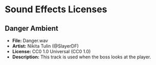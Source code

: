 # Sound Effects Licenses

## Danger Ambient
- **File:** Danger.wav
- **Artist:** Nikita Tulin (@SlayerDF)
- **License:** CC0 1.0 Universal (CC0 1.0)
- **Description:** This track is used when the boss looks at the player.
